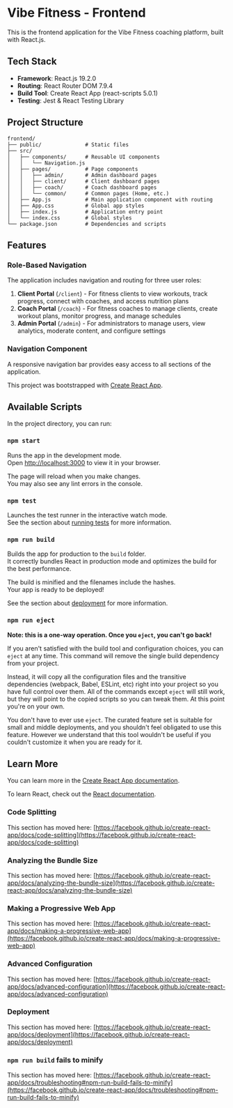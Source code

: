 # Vibe Fitness - Frontend

This is the frontend application for the Vibe Fitness coaching platform, built with React.js.

## Tech Stack

- **Framework**: React.js 19.2.0
- **Routing**: React Router DOM 7.9.4
- **Build Tool**: Create React App (react-scripts 5.0.1)
- **Testing**: Jest & React Testing Library

## Project Structure

```
frontend/
├── public/              # Static files
├── src/
│   ├── components/      # Reusable UI components
│   │   └── Navigation.js
│   ├── pages/           # Page components
│   │   ├── admin/       # Admin dashboard pages
│   │   ├── client/      # Client dashboard pages
│   │   ├── coach/       # Coach dashboard pages
│   │   └── common/      # Common pages (Home, etc.)
│   ├── App.js           # Main application component with routing
│   ├── App.css          # Global app styles
│   ├── index.js         # Application entry point
│   └── index.css        # Global styles
└── package.json         # Dependencies and scripts
```

## Features

### Role-Based Navigation
The application includes navigation and routing for three user roles:

1. **Client Portal** (`/client`) - For fitness clients to view workouts, track progress, connect with coaches, and access nutrition plans
2. **Coach Portal** (`/coach`) - For fitness coaches to manage clients, create workout plans, monitor progress, and manage schedules
3. **Admin Portal** (`/admin`) - For administrators to manage users, view analytics, moderate content, and configure settings

### Navigation Component
A responsive navigation bar provides easy access to all sections of the application.

This project was bootstrapped with [Create React App](https://github.com/facebook/create-react-app).

## Available Scripts

In the project directory, you can run:

### `npm start`

Runs the app in the development mode.\
Open [http://localhost:3000](http://localhost:3000) to view it in your browser.

The page will reload when you make changes.\
You may also see any lint errors in the console.

### `npm test`

Launches the test runner in the interactive watch mode.\
See the section about [running tests](https://facebook.github.io/create-react-app/docs/running-tests) for more information.

### `npm run build`

Builds the app for production to the `build` folder.\
It correctly bundles React in production mode and optimizes the build for the best performance.

The build is minified and the filenames include the hashes.\
Your app is ready to be deployed!

See the section about [deployment](https://facebook.github.io/create-react-app/docs/deployment) for more information.

### `npm run eject`

**Note: this is a one-way operation. Once you `eject`, you can't go back!**

If you aren't satisfied with the build tool and configuration choices, you can `eject` at any time. This command will remove the single build dependency from your project.

Instead, it will copy all the configuration files and the transitive dependencies (webpack, Babel, ESLint, etc) right into your project so you have full control over them. All of the commands except `eject` will still work, but they will point to the copied scripts so you can tweak them. At this point you're on your own.

You don't have to ever use `eject`. The curated feature set is suitable for small and middle deployments, and you shouldn't feel obligated to use this feature. However we understand that this tool wouldn't be useful if you couldn't customize it when you are ready for it.

## Learn More

You can learn more in the [Create React App documentation](https://facebook.github.io/create-react-app/docs/getting-started).

To learn React, check out the [React documentation](https://reactjs.org/).

### Code Splitting

This section has moved here: [https://facebook.github.io/create-react-app/docs/code-splitting](https://facebook.github.io/create-react-app/docs/code-splitting)

### Analyzing the Bundle Size

This section has moved here: [https://facebook.github.io/create-react-app/docs/analyzing-the-bundle-size](https://facebook.github.io/create-react-app/docs/analyzing-the-bundle-size)

### Making a Progressive Web App

This section has moved here: [https://facebook.github.io/create-react-app/docs/making-a-progressive-web-app](https://facebook.github.io/create-react-app/docs/making-a-progressive-web-app)

### Advanced Configuration

This section has moved here: [https://facebook.github.io/create-react-app/docs/advanced-configuration](https://facebook.github.io/create-react-app/docs/advanced-configuration)

### Deployment

This section has moved here: [https://facebook.github.io/create-react-app/docs/deployment](https://facebook.github.io/create-react-app/docs/deployment)

### `npm run build` fails to minify

This section has moved here: [https://facebook.github.io/create-react-app/docs/troubleshooting#npm-run-build-fails-to-minify](https://facebook.github.io/create-react-app/docs/troubleshooting#npm-run-build-fails-to-minify)
